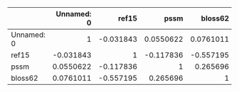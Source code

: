 |            |   Unnamed: 0 |     ref15 |       pssm |    bloss62 |
|:-----------|-------------:|----------:|-----------:|-----------:|
| Unnamed: 0 |    1         | -0.031843 |  0.0550622 |  0.0761011 |
| ref15      |   -0.031843  |  1        | -0.117836  | -0.557195  |
| pssm       |    0.0550622 | -0.117836 |  1         |  0.265696  |
| bloss62    |    0.0761011 | -0.557195 |  0.265696  |  1         |